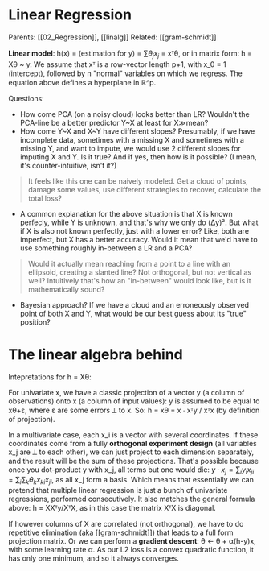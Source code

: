 # Linear Regression

Parents: [[02_Regression]], [[linalg]]
Related: [[gram-schmidt]]

**Linear model**: h(x) = (estimation for y) = $∑θ_j x_j$ = xᵀθ, or in matrix form: h = Xθ ~ y. We assume that xᵀ is a row-vector length p+1, with x_0 = 1 (intercept), followed by n "normal" variables on which we regress. The equation above defines a hyperplane in ℝ^p.

Questions:
* How come PCA (on a noisy cloud) looks better than LR? Wouldn't the PCA-line be a better predictor Y~X at least for X≫mean?
* How come Y~X and X~Y have different slopes? Presumably, if we have incomplete data, sometimes with a missing X and sometimes with a missing Y, and want to impute, we would use 2 different slopes for imputing X and Y. Is it true? And if yes, then how is it possible? (I mean, it's counter-intuitive, isn't it?)
> It feels like this one can be naively modeled. Get a cloud of points, damage some values, use different strategies to recover, calculate the total loss?
* A common explanation for the above situation is that X is known perfecly, while Y is unknown, and that's why we only do (Δy)². But what if X is also not known perfectly, just with a lower error? Like, both are imperfect, but X has a better accuracy. Would it mean that we'd have to use something roughly in-between a LR and a PCA?
> Would it actually mean reaching from a point to a line with an ellipsoid, creating a slanted line? Not orthogonal, but not vertical as well? Intuitively that's how an "in-between" would look like, but is it mathematically sound?
* Bayesian approach? If we have a cloud and an erroneously observed point of both X and Y, what would be our best guess about its "true" position?

# The linear algebra behind

Intepretations for h = Xθ:

For univariate x, we have a classic projection of a vector y (a column of observations) onto x (a column of input values): y is assumed to be equal to xθ+ε, where ε are some errors ⟂ to x. So: h = xθ = x ∙ xᵀy / xᵀx (by definition of projection). 

In a multivariate case, each x_i is a vector with several coordinates. If these coordinates come from a fully **orthogonal experiment design** (all variables x_j are ⟂ to each other), we can just project to each dimension separately, and the result will be the sum of these projections. That's possible because once you dot-product y with x_j, all terms but one would die: $y \cdot x_j = \sum_i y_i x_{ji} = \sum_i \sum_k θ_k x_{ki} x_{ji}$, as all x_j form a basis. Which means that essentially we can pretend that multiple linear regression is just a bunch of univariate regressions, performed consecutively. It also matches the general formula above: h = XXᵀy/XᵀX, as in this case the matrix XᵀX is diagonal. 

If however columns of X are correlated (not orthogonal), we have to do repetitive elimination (aka [[gram-schmidt]]) that leads to a full form projection matrix. Or we can perform a **gradient descent**: θ ← θ + α(h-y)x, with some learning rate α. As our L2 loss is a convex quadratic function, it has only one minimum, and so it always converges. 